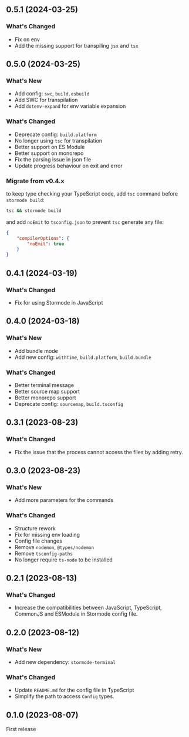 ## 0.5.1 (2024-03-25)

### What's Changed

-   Fix on env
-   Add the missing support for transpiling `jsx` and `tsx`

## 0.5.0 (2024-03-25)

### What's New

-   Add config: `swc`, `build.esbuild`
-   Add SWC for transpilation
-   Add `dotenv-expand` for env variable expansion

### What's Changed

-   Deprecate config: `build.platform`
-   No longer using `tsc` for transpilation
-   Better support on ES Module
-   Better support on monorepo
-   Fix the parsing issue in json file
-   Update progress behaviour on exit and error

### Migrate from v0.4.x

to keep type checking your TypeScript code, add `tsc` command before `stormode build`:

```bash
tsc && stormode build
```

and add `noEmit` to `tsconfig.json` to prevent `tsc` generate any file:

```json
{
    "compilerOptions": {
        "noEmit": true
    }
}
```

## 0.4.1 (2024-03-19)

### What's Changed

-   Fix for using Stormode in JavaScript

## 0.4.0 (2024-03-18)

### What's New

-   Add bundle mode
-   Add new config: `withTime`, `build.platform`, `build.bundle`

### What's Changed

-   Better terminal message
-   Better source map support
-   Better monorepo support
-   Deprecate config: `sourcemap`, `build.tsconfig`

## 0.3.1 (2023-08-23)

### What's Changed

-   Fix the issue that the process cannot access the files by adding retry.

## 0.3.0 (2023-08-23)

### What's New

-   Add more parameters for the commands

### What's Changed

-   Structure rework
-   Fix for missing env loading
-   Config file changes
-   Remove `nodemon`, `@types/nodemon`
-   Remove `tsconfig-paths`
-   No longer require `ts-node` to be installed

## 0.2.1 (2023-08-13)

### What's Changed

-   Increase the compatibilities between JavaScript, TypeScript, CommonJS and ESModule in Stormode config file.

## 0.2.0 (2023-08-12)

### What's New

-   Add new dependency: `stormode-terminal`

### What's Changed

-   Update `README.md` for the config file in TypeScript
-   Simplify the path to access `Config` types.

## 0.1.0 (2023-08-07)

First release
